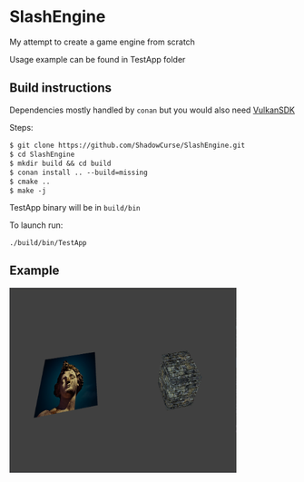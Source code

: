 # SlashEngine

My attempt to create a game engine from scratch

Usage example can be found in TestApp folder

## Build instructions

Dependencies mostly handled by `conan` but you would also need [VulkanSDK](https://www.lunarg.com/vulkan-sdk/)

Steps:
```
$ git clone https://github.com/ShadowCurse/SlashEngine.git
$ cd SlashEngine
$ mkdir build && cd build
$ conan install .. --build=missing
$ cmake ..
$ make -j
```
TestApp binary will be in `build/bin`

To launch run:
```
./build/bin/TestApp
```

## Example
<img src="./examples/slash_engine_v0.0.1.png" width="400">
